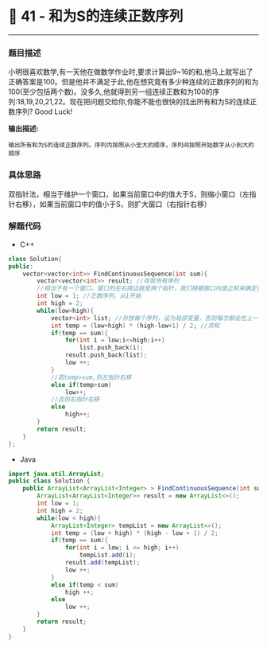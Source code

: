 # 🍋 41 - 和为S的连续正数序列

---



### 题目描述

小明很喜欢数学,有一天他在做数学作业时,要求计算出9~16的和,他马上就写出了正确答案是100。但是他并不满足于此,他在想究竟有多少种连续的正数序列的和为100(至少包括两个数)。没多久,他就得到另一组连续正数和为100的序列:18,19,20,21,22。现在把问题交给你,你能不能也很快的找出所有和为S的连续正数序列? Good Luck!

**输出描述:**

```
输出所有和为S的连续正数序列。序列内按照从小至大的顺序，序列间按照开始数字从小到大的顺序
```

### 具体思路

双指针法，相当于维护一个窗口，如果当前窗口中的值大于S，则缩小窗口（左指针右移），如果当前窗口中的值小于S，则扩大窗口（右指针右移）

### 解题代码

- C++

```cpp
class Solution{
public:
    vector<vector<int>> FindContinuousSequence(int sum){
        vector<vector<int>> result; //存放所有序列
        //相当于有一个窗口，窗口的左右两边就是两个指针，我们根据窗口内值之和来确定窗口的位置和宽度
        int low = 1; //正数序列，从1开始
        int high = 2;
        while(low<high){
            vector<int> list; //存放每个序列，设为局部变量，否则每次都会在上一个序列后加数据
            int temp = (low+high) * (high-low+1) / 2; //求和
            if(temp == sum){
                for(int i = low;i<=high;i++)
                    list.push_back(i); 
                result.push_back(list);
                low ++;
            }
            //若temp>sum,则左指针右移
            else if(temp>sum)
                low++;
            //否则右指针右移
            else
                high++;
        }
        return result;
    }
};
```

- Java

```java
import java.util.ArrayList;
public class Solution {
    public ArrayList<ArrayList<Integer> > FindContinuousSequence(int sum) {
        ArrayList<ArrayList<Integer>> result = new ArrayList<>(); 
        int low = 1; 
        int high = 2; 
        while(low < high){
            ArrayList<Integer> tempList = new ArrayList<>(); 
            int temp = (low + high) * (high - low + 1) / 2;
            if(temp == sum){
                for(int i = low; i <= high; i++)
                    tempList.add(i);
                result.add(tempList);
                low ++;
            }
            else if(temp < sum)
                high ++;
            else
                low ++;
        }
        return result;
    }
}
```

